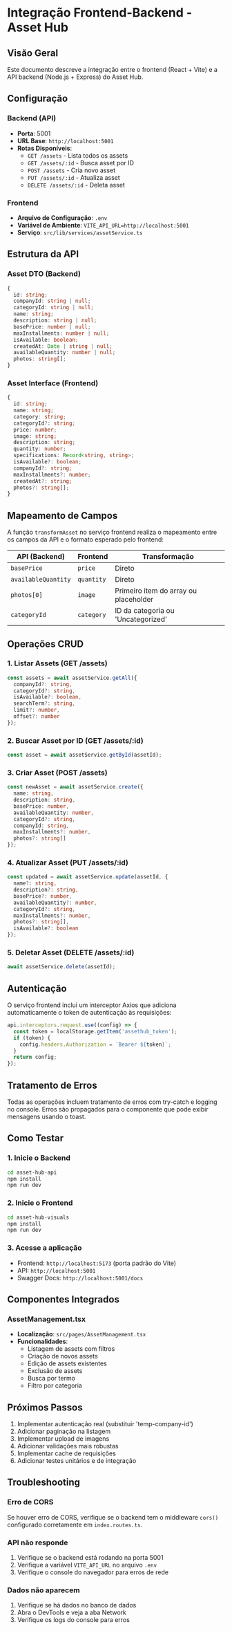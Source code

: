 # Integração Frontend-Backend - Asset Hub

## Visão Geral

Este documento descreve a integração entre o frontend (React + Vite) e a API backend (Node.js + Express) do Asset Hub.

## Configuração

### Backend (API)
- **Porta**: 5001
- **URL Base**: `http://localhost:5001`
- **Rotas Disponíveis**:
  - `GET /assets` - Lista todos os assets
  - `GET /assets/:id` - Busca asset por ID
  - `POST /assets` - Cria novo asset
  - `PUT /assets/:id` - Atualiza asset
  - `DELETE /assets/:id` - Deleta asset

### Frontend
- **Arquivo de Configuração**: `.env`
- **Variável de Ambiente**: `VITE_API_URL=http://localhost:5001`
- **Serviço**: `src/lib/services/assetService.ts`

## Estrutura da API

### Asset DTO (Backend)
```typescript
{
  id: string;
  companyId: string | null;
  categoryId: string | null;
  name: string;
  description: string | null;
  basePrice: number | null;
  maxInstallments: number | null;
  isAvailable: boolean;
  createdAt: Date | string | null;
  availableQuantity: number | null;
  photos: string[];
}
```

### Asset Interface (Frontend)
```typescript
{
  id: string;
  name: string;
  category: string;
  categoryId?: string;
  price: number;
  image: string;
  description: string;
  quantity: number;
  specifications: Record<string, string>;
  isAvailable?: boolean;
  companyId?: string;
  maxInstallments?: number;
  createdAt?: string;
  photos?: string[];
}
```

## Mapeamento de Campos

A função `transformAsset` no serviço frontend realiza o mapeamento entre os campos da API e o formato esperado pelo frontend:

| API (Backend) | Frontend | Transformação |
|--------------|----------|---------------|
| `basePrice` | `price` | Direto |
| `availableQuantity` | `quantity` | Direto |
| `photos[0]` | `image` | Primeiro item do array ou placeholder |
| `categoryId` | `category` | ID da categoria ou 'Uncategorized' |

## Operações CRUD

### 1. Listar Assets (GET /assets)
```typescript
const assets = await assetService.getAll({
  companyId?: string,
  categoryId?: string,
  isAvailable?: boolean,
  searchTerm?: string,
  limit?: number,
  offset?: number
});
```

### 2. Buscar Asset por ID (GET /assets/:id)
```typescript
const asset = await assetService.getById(assetId);
```

### 3. Criar Asset (POST /assets)
```typescript
const newAsset = await assetService.create({
  name: string,
  description: string,
  basePrice: number,
  availableQuantity: number,
  categoryId?: string,
  companyId: string,
  maxInstallments?: number,
  photos?: string[]
});
```

### 4. Atualizar Asset (PUT /assets/:id)
```typescript
const updated = await assetService.update(assetId, {
  name?: string,
  description?: string,
  basePrice?: number,
  availableQuantity?: number,
  categoryId?: string,
  maxInstallments?: number,
  photos?: string[],
  isAvailable?: boolean
});
```

### 5. Deletar Asset (DELETE /assets/:id)
```typescript
await assetService.delete(assetId);
```

## Autenticação

O serviço frontend inclui um interceptor Axios que adiciona automaticamente o token de autenticação às requisições:

```typescript
api.interceptors.request.use((config) => {
  const token = localStorage.getItem('assethub_token');
  if (token) {
    config.headers.Authorization = `Bearer ${token}`;
  }
  return config;
});
```

## Tratamento de Erros

Todas as operações incluem tratamento de erros com try-catch e logging no console. Erros são propagados para o componente que pode exibir mensagens usando o toast.

## Como Testar

### 1. Inicie o Backend
```bash
cd asset-hub-api
npm install
npm run dev
```

### 2. Inicie o Frontend
```bash
cd asset-hub-visuals
npm install
npm run dev
```

### 3. Acesse a aplicação
- Frontend: `http://localhost:5173` (porta padrão do Vite)
- API: `http://localhost:5001`
- Swagger Docs: `http://localhost:5001/docs`

## Componentes Integrados

### AssetManagement.tsx
- **Localização**: `src/pages/AssetManagement.tsx`
- **Funcionalidades**:
  - Listagem de assets com filtros
  - Criação de novos assets
  - Edição de assets existentes
  - Exclusão de assets
  - Busca por termo
  - Filtro por categoria

## Próximos Passos

1. Implementar autenticação real (substituir 'temp-company-id')
2. Adicionar paginação na listagem
3. Implementar upload de imagens
4. Adicionar validações mais robustas
5. Implementar cache de requisições
6. Adicionar testes unitários e de integração

## Troubleshooting

### Erro de CORS
Se houver erro de CORS, verifique se o backend tem o middleware `cors()` configurado corretamente em `index.routes.ts`.

### API não responde
1. Verifique se o backend está rodando na porta 5001
2. Verifique a variável `VITE_API_URL` no arquivo `.env`
3. Verifique o console do navegador para erros de rede

### Dados não aparecem
1. Verifique se há dados no banco de dados
2. Abra o DevTools e veja a aba Network
3. Verifique os logs do console para erros
